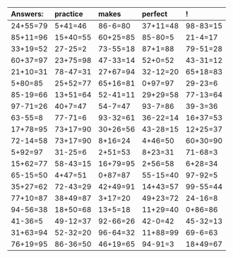 | Answers: | practice | makes | perfect | ! |
| :--- | :--- | :--- | :--- | :--- |
| 24+55=79 | 5+41=46 | 86-6=80 | 37+11=48 | 98-83=15 | 
| 85+11=96 | 15+40=55 | 60+25=85 | 85-80=5 | 21-4=17 | 
| 33+19=52 | 27-25=2 | 73-55=18 | 87+1=88 | 79-51=28 | 
| 60+37=97 | 23+75=98 | 47-33=14 | 52+0=52 | 43-31=12 | 
| 21+10=31 | 78-47=31 | 27+67=94 | 32-12=20 | 65+18=83 | 
| 5+80=85 | 25+52=77 | 65+16=81 | 0+97=97 | 29-23=6 | 
| 85-19=66 | 13+51=64 | 52-41=11 | 29+29=58 | 77-13=64 | 
| 97-71=26 | 40+7=47 | 54-7=47 | 93-7=86 | 39-3=36 | 
| 63-55=8 | 77-71=6 | 93-32=61 | 36-22=14 | 16+37=53 | 
| 17+78=95 | 73+17=90 | 30+26=56 | 43-28=15 | 12+25=37 | 
| 72-14=58 | 73+17=90 | 8+16=24 | 4+46=50 | 60+30=90 | 
| 5+92=97 | 31-25=6 | 2+51=53 | 8+23=31 | 71-68=3 | 
| 15+62=77 | 58-43=15 | 16+79=95 | 2+56=58 | 6+28=34 | 
| 65-15=50 | 4+47=51 | 0+87=87 | 55-15=40 | 97-92=5 | 
| 35+27=62 | 72-43=29 | 42+49=91 | 14+43=57 | 99-55=44 | 
| 77+10=87 | 38+49=87 | 3+17=20 | 49+23=72 | 24-16=8 | 
| 94-56=38 | 18+50=68 | 13+5=18 | 11+29=40 | 0+86=86 | 
| 41-36=5 | 49-12=37 | 92-66=26 | 42-0=42 | 45-32=13 | 
| 31+63=94 | 52-32=20 | 96-64=32 | 11+88=99 | 69-6=63 | 
| 76+19=95 | 86-36=50 | 46+19=65 | 94-91=3 | 18+49=67 | 
